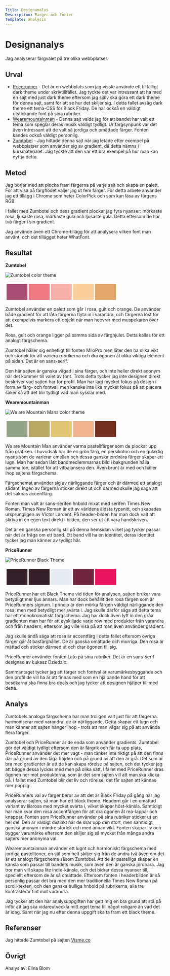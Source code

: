 ```yaml
---
Title: Designanalys
Description: Färger och fonter
Template: analysis
---
```


Designanalys
=======================

Jag analyserar färgvalet på tre olika webbplatser.

Urval
-----------------------

- [Pricerunner](https://www.pricerunner.se/) - Det är en webbplats som jag visste använde ett tillfälligt dark theme under skrivtillfället. Jag tyckte det var intressant att ha med en sajt med just dark theme eftersom jag själv ska göra ett dark theme för denna sajt, samt för att se hur det skiljer sig. I detta fallet avsåg dark theme ett tema-CSS för Black Friday. De har också en väldigt utstickande font på sina rubriker.  
- [Wearemountainman](http://www.wearemountainman.com/) - Denna sajt valde jag för att bandet har valt ett tema som speglar deras musik väldigt tydligt. Ur färgsynpunk var det även intressant att de valt så jordiga och omättade färger. Fonten kändes också väldigt personlig.  
- [Zumtobel](https://zumtobel.us/) - Jag hittade denna sajt när jag letade efter exempel på webbplatser som använder sig av gradient, då detta nämns i kursmaterialet. Jag tyckte att den var ett bra exempel på hur man kan nyttja detta.  

Metod
-----------------------

Jag börjar med att plocka fram färgerna på varje sajt och skapa en palett. För att visa på färgflödet väljer jag ut fem färger. För detta arbete använder jag ett tillägg i Chrome som heter ColorPick och som kan läsa av färgens RGB.  

I fallet med Zumbotel och dess gradient plockar jag fyra nyanser: mörkaste rosa, ljusaste rosa, mörkaste gula och ljusaste gula. Detta eftersom de har två färger i sin gradient.  

Jag använde även ett Chrome-tillägg för att analysera vilken font man använt, och det tillägget heter WhatFont.  

Resultat
-----------------------

**Zumtobel**  

![Zumtobel color theme](../assets/img/zumtobel.png)  

<table style="border-spacing: 4px; border-collapse: separate">
<tr>
<td style="height: 50px; width: 50px; background-color: #A64F72">
<td style="height: 50px; width: 50px; background-color: #ED7B81">
<td style="height: 50px; width: 50px; background-color: #F7B0AA">
<td style="height: 50px; width: 50px; background-color: #FAD19D">
<td style="height: 50px; width: 50px; background-color: #E4A76C">
</tr>
</table>  

Zumtobel använder en palett som går i rosa, gult och orange. De använder både gradient för att låta färgerna flyta in i varandra, och färgerna löst för att exempelvis markera ett objekt när man hoovrar med muspekaren över det.  

Rosa, gult och orange ligger på samma sida av färghjulet. Detta kallas för ett analogt färgschema.  

Zumtobel håller sig enhetligt till fonten MiloPro men låter den ha olika vikt och storlek för att variera rubrikerna och dra ögonen åt olika viktiga element på sidan. Det är en sans-serif.  

Den här sajten är ganska vågad i sina färger, och inte heller direkt anonym när det kommer till valet av font. Trots detta tycker jag inte designen direkt beskriver vad sajten har för profil. Man har lagt mycket fokus på design i form av färg- och fontval, men kanske inte lika mycket fokus på att placera saker så att det blir tydligt vad man sysslar med.  

**Wearemountainman**  

![We are Mountain Mans color theme](../assets/img/mountainman.png)  

<table style="border-spacing: 4px; border-collapse: separate">
<tr>
<td style="height: 50px; width: 50px; background-color: #93A388">
<td style="height: 50px; width: 50px; background-color: #B9A963">
<td style="height: 50px; width: 50px; background-color: #E1C773">
<td style="height: 50px; width: 50px; background-color: #EFB48E">
<td style="height: 50px; width: 50px; background-color: #743021">
</tr>
</table>  

We are Mountain Man använder varma pastellfärger som de plockar upp från grafiken. I huvudsak har de en grön färg, en persikoton och en gulaktig nyans som de varierar emellan och dessa ganska jordnära färger skapar ett lugn. Man har sedan låtit bandmedlemmarnas bild i bakgrunden hålla samma ton, istället för att vitbalansera den. Även brunt är med och håller ihop sajtens färgschema.  

Färgschemat använder sig av närliggande färger och är därmed ett analogt sådant. Ingen av färgerna sticker direkt ut och därmed skulle jag säga att det saknas accentfärg.  

Fonten man valt är sans-serifen hnbold mixat med serifen Times New Roman. Times New Roman är ett av världens äldsta typsnitt, och skapades ursprungligen av Victor Lardent. På header-bilden har man dock valt att skriva in en egen text direkt i bilden, den ser ut att vara handskriven.  

Det är en ganska personlig stil på denna hemsidan vilket jag tycker passar när det är fråga om ett band. Ett band vill ha en identitet, deras identitet tycker jag man känner av tydligt här.  

**PriceRunner**  

![PriceRunner Black Theme](../assets/img/pricerunner.png)  

<table style="border-spacing: 4px; border-collapse: separate">
<tr>
<td style="height: 50px; width: 50px; background-color: #331F28">
<td style="height: 50px; width: 50px; background-color: #331F28">
<td style="height: 50px; width: 50px; background-color: #E7EBF2">
<td style="height: 50px; width: 50px; background-color: #70253F">
<td style="height: 50px; width: 50px; background-color: #EB145F">
</tr>
</table>  

PriceRunner har ett Black Theme vid tiden för analysen, sajten brukar vara betydligt mer ljus annars. Man har dock behållit den rosa färgen som är PriceRunners signum. I princip är den mörka färgen väldigt närliggande den rosa, men med betydligt mer svärta i. Jag skulle därför säga att detta tema har ett monokromatiskt färgschema. Jag har dock även lyft in den gråa gradienten man har för att avskiljade varje row med produkter från varandra och från headern, eftersom jag ville visa på att man även använder gradient.  

Jag skulle ändå säga att rosa är accentfärg i detta fallet eftersom övriga färger går åt basfärghållet. De är ganska omättade och murriga. Den rosa är mättad och sticker därmed ut och drar ögonen till sig.  

PriceRunner använder fonten Lato på sina rubriker. Det är en sans-serif designad av Łukasz Dziedzic. 

Sammantaget tycker jag att färger och fontval är varumärkesbyggande och den profil de vill ha är att finnas med som en hjälpande hand för att besökarna ska finna bra deals och jag tycker att designen hjälper till med detta.  

Analys
-----------------------

Zumtobels analoga färgschema har man troligen valt just för att färgerna harmoniserar med varandra, de är  närliggande. Detta skapar ett lugn och man känner att sajten hänger ihop - trots att man vågar sig på att använda flera färger.  

Zumtobel och PriceRunner är de enda som använder gradients. Zumtobel gör det väldigt tydligt eftersom den är färgrik och får ta upp plats, PriceRunner använder det mer vagt - man tänker inte riktigt på att den finns där på grund av den låga höjden och på grund av att den är grå. Det som är bra med gradienter är att de kan skapa rörelse på sajten, och det tycker jag att bägge dessa lyckas med men på olika sätt. I fallet med PriceRunner dras ögonen ner mot produkterna, som är det som sajten vill att man ska klicka på. I fallet med Zumtobel blir det liv och rörelse, det får sajten att kännas mer poppig.  

PriceRunners val av färger beror av att det är Black Friday på gång när jag analyserar sajten, så man har ett black theme. Headern går i en omättad variant av lilarosa med mycket svärta i, vilket skapar höst-känsla. Samtidigt har man kvar den rosa accentfärgen för att dra ögonen åt rea-lappar och knappar. Fonten som PriceRunner använder på sina rubriker sticker ut en hel del. Den är väldigt distinkt när de drar upp den stort, men samtidigt ganska anonym i mindre storlek och med annan vikt. Fonten skapar liv och bygger varumärke eftersom den skiljer sig så mycket från många andra sajters mer anonyma val.  

Wearemountainman använder ett lugnt och harmoniskt färgschema med jordiga pastelltoner, en stil som helt skiljer sig från de andra två även om det är ett analogt färgschema såsom Zumtobel. Att de är pastelliga skapar en känsla som passar till bandets musik, som även den är ganska jordnära. Jag tror man vill skapa lite indie-känsla, och det bidrar dessa nyanser till, speciellt eftersom de är så omättade. Eftersom fonten i headerbilden är så personlig passar det bra med den mer traditionella Times New Roman på scroll-texten, och den ganska bulliga hnbold på rubrikerna, alla tre kontrasterar fint mot varandra.  

Jag tycker att den här analysuppgiften har gett mig en bra grund att stå på inför att jag ska vidareutveckla mitt eget tema till något roligare än vad det är idag. Samt när jag nu efter denna uppgift ska ta fram ett black theme.  

Referenser
-----------------------

Jag hittade Zumtobel på sajten [Visme.co](https://visme.co/blog/website-color-schemes/)  

Övrigt
-----------------------

Analys av: Elina Blom
